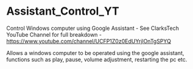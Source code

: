 # Assistant_Control_YT
Control Windows computer using Google Assistant - See ClarksTech YouTube Channel for full breakdown - https://www.youtube.com/channel/UCFP1Z0z0EdUYrjlOnTgSPYQ

Allows a windows computer to be operated using the google assistant, functions such as play, pause, volume adjustment, restarting the pc etc.

